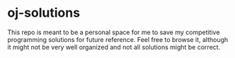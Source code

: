 oj-solutions
============

This repo is meant to be a personal space for me to save my competitive programming solutions for future reference.
Feel free to browse it, although it might not be very well organized and not all solutions might be correct.
